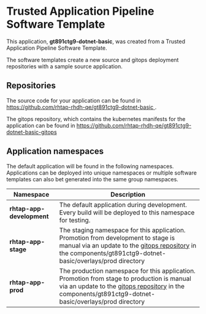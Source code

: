 # Trusted Application Pipeline Software Template

This application, **gt891ctg9-dotnet-basic**, was created from a Trusted Application Pipeline Software Template.

The software templates create a new source and gitops deployment repositories with a sample source application. 

## Repositories

The source code for your application can be found in [https://github.com/rhtap-rhdh-qe/gt891ctg9-dotnet-basic ](https://github.com/rhtap-rhdh-qe/gt891ctg9-dotnet-basic ).
 
The gitops repository, which contains the kubernetes manifests for the application can be found in 
[https://github.com/rhtap-rhdh-qe/gt891ctg9-dotnet-basic-gitops ](https://github.com/rhtap-rhdh-qe/gt891ctg9-dotnet-basic-gitops ) 

## Application namespaces 

The default application will be found in the following namespaces. Applications can be deployed into unique namespaces or multiple software templates can also bet generated into the same group namespaces.  

|  Namespace   |  Description   |  
| -------- | -------- |   
| **rhtap-app-development** | The default application during development. Every build will be deployed to this namespace for testing. | 
| **rhtap-app-stage** | The staging namespace for this application. Promotion from development to stage is manual via an update to the [gitops repository](https://github.com/rhtap-rhdh-qe/gt891ctg9-dotnet-basic-gitops ) in the components/gt891ctg9-dotnet-basic/overlays/prod directory |  
| **rhtap-app-prod** | The production namespace for this application. Promotion from stage to production is manual via an update to the [gitops repository](https://github.com/rhtap-rhdh-qe/gt891ctg9-dotnet-basic-gitops ) in the components/gt891ctg9-dotnet-basic/overlays/prod directory | 